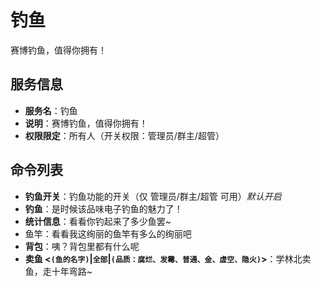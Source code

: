 # 钓鱼

赛博钓鱼，值得你拥有！

## 服务信息

- **服务名**：钓鱼
- **说明**：赛博钓鱼，值得你拥有！
- **权限限定**：所有人（开关权限：管理员/群主/超管）

## 命令列表

- **钓鱼开关**：钓鱼功能的开关（仅 管理员/群主/超管 可用）_默认开启_
- **钓鱼**：是时候该品味电子钓鱼的魅力了！
- **统计信息**：看看你钓起来了多少鱼罢~
- 鱼竿：看看我这绚丽的鱼竿有多么的绚丽吧
- **背包**：咦？背包里都有什么呢
- **卖鱼 <`(鱼的名字)`|`全部`|`(品质：腐烂、发霉、普通、金、虚空、隐火)`>**：学林北卖鱼，走十年弯路~
